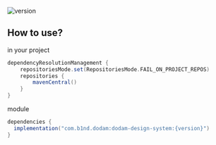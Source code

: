 ![version](https://img.shields.io/badge/version-1.0.7-blue)

## How to use?
in your project
```gradle
dependencyResolutionManagement {
    repositoriesMode.set(RepositoriesMode.FAIL_ON_PROJECT_REPOS)
    repositories {
        mavenCentral()
    }
}
```

module
```gradle
dependencies {
  implementation("com.b1nd.dodam:dodam-design-system:{version}")
}

